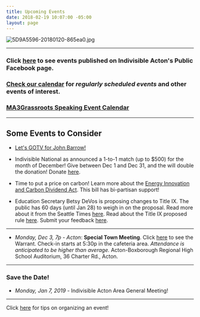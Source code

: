 ```yaml
---
title: Upcoming Events
date: 2018-02-19 10:07:00 -05:00
layout: page
---
```


![5D9A5596-20180120-865ea0.jpg](/uploads/5D9A5596-20180120-865ea0.jpg)

---

### Click [here](https://www.facebook.com/pg/IndivisibleActon/events/?ref=page_internal) to see events published on Indivisible Acton's Public Facebook page.

### [Check our calendar](http://www.indivisibleacton.org/calendar.html) for *regularly scheduled events* and other events of interest.

### [MA3Grassroots Speaking Event Calendar](https://www.ma3grassroots.com/event-calendar)

---

## Some Events to Consider

* [Let's GOTV for John Barrow!](http://www.indivisibleacton.org/2018/11/09/postcards-to-voters.html)  


* Indivisible National as announced a 1-to-1 match (up to $500) for the month of December!  Give between Dec 1 and Dec 31, and the will double the donation!  Donate [here](https://secure.actblue.com/donate/indivisibleama411742968).  


* Time to put a price on carbon!  Learn more about the [Energy Innovation and Carbon Dividend Act](https://energyinnovationact.org/how-it-works/).  This bill has bi-partisan support!  


* Education Secretary Betsy DeVos is proposing changes to Title IX.  The public has 60 days (until Jan 28) to weigh in on the proposal. Read more about it from the Seattle Times [here](https://www.seattletimes.com/education-lab/devos-title-ix-changes-open-for-public-comment-thursday/?fbclid=IwAR08RB8KC15znqMYvAX5qVxEIm5XIQJRaiKco2af8kxOAvX_02EhZ_XGK2E).  Read about the Title IX proposed rule [here](https://www.federalregister.gov/documents/2018/11/29/2018-25314/nondiscrimination-on-the-basis-of-sex-in-education-programs-or-activities-receiving-federal).  Submit your feedback [here](https://www.regulations.gov/document?D=ED-2018-OCR-0064-0001).

---

* *Monday, Dec 3, 7p - Acton*:  **Special Town Meeting**. Click [here](https://www.acton-ma.gov/ArchiveCenter/ViewFile/Item/10851) to see the Warrant.  Check-in starts at 5:30p in the cafeteria area.  *Attendance is anticipated to be higher than average.*  Acton-Boxborough Regional High School Auditorium, 36 Charter Rd., Acton.  


---

### Save the Date!

* *Monday, Jan 7, 2019* - Indivisible Acton Area General Meeting!

---

Click [here](http://www.indivisibleacton.org/events/organize-an-event.html) for tips on organizing an event!